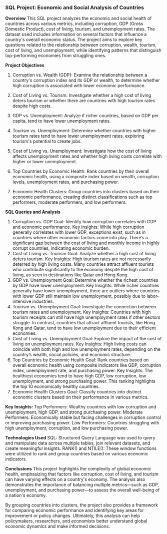 ### SQL Project: Economic and Social Analysis of Countries
**Overview**
This SQL project analyzes the economic and social health of countries across various metrics, including corruption, GDP (Gross Domestic Product), cost of living, tourism, and unemployment rates. The dataset used includes information on several factors that influence a country's overall economic status. The project aims to explore key questions related to the relationship between corruption, wealth, tourism, cost of living, and unemployment, while identifying patterns that distinguish top-performing economies from struggling ones.

**Project Objectives**
1. Corruption vs. Wealth (GDP): Examine the relationship between a country's corruption index and its GDP or wealth, to determine whether high corruption is associated with lower economic performance.

2. Cost of Living vs. Tourism: Investigate whether a high cost of living deters tourism or whether there are countries with high tourism rates despite high costs.

3. GDP vs. Unemployment: Analyze if richer countries, based on GDP per capita, tend to have lower unemployment rates.

4. Tourism vs. Unemployment: Determine whether countries with higher tourism rates tend to have lower unemployment rates, exploring tourism's potential to create jobs.

5. Cost of Living vs. Unemployment: Investigate how the cost of living affects unemployment rates and whether high living costs correlate with higher or lower unemployment.

6. Top Countries by Economic Health: Rank countries by their overall economic health, using a composite index based on wealth, corruption levels, unemployment rates, and purchasing power.

7. Economic Health Clusters: Group countries into clusters based on their economic performance, creating distinct classifications such as top performers, moderate performers, and low performers.

**SQL Queries and Analysis**
1. Corruption vs. GDP
Goal: Identify how corruption correlates with GDP and economic performance.
Key Insights: While high corruption generally correlates with lower GDP, exceptions exist, such as in countries where other economic factors come into play. There’s a significant gap between the cost of living and monthly income in highly corrupt countries, indicating economic burden.
2. Cost of Living vs. Tourism
Goal: Analyze whether a high cost of living deters tourism.
Key Insights: High tourism rates are not necessarily deterred by high living costs. Many countries attract affluent tourists who contribute significantly to the economy despite the high cost of living, as seen in destinations like Qatar and Hong Kong.
3. GDP vs. Unemployment
Goal: Determine whether the richest countries by GDP have lower unemployment.
Key Insights: While richer countries generally have lower unemployment, there are outliers where countries with lower GDP still maintain low unemployment, possibly due to labor-intensive industries.
4. Tourism vs. Unemployment
Goal: Investigate the connection between tourism rates and unemployment.
Key Insights: Countries with high tourism receipts can still have high unemployment rates if other sectors struggle. In contrast, countries that attract affluent tourists, like Hong Kong and Qatar, tend to have low unemployment due to their efficient economies.
5. Cost of Living vs. Unemployment
Goal: Explore the impact of the cost of living on unemployment rates.
Key Insights: High living costs can coincide with both high and low unemployment rates, depending on the country’s wealth, social policies, and economic structure.
6. Top Countries by Economic Health
Goal: Rank countries based on overall economic health using composite indicators like GDP, corruption index, unemployment rate, and purchasing power.
Key Insights: The healthiest economies tend to have high GDP, low corruption, low unemployment, and strong purchasing power. This ranking highlights the top 10 economically healthy countries.
7. Economic Health Clusters
Goal: Classify countries into distinct economic clusters based on their performance in various metrics.

**Key Insights:**
Top Performers: Wealthy countries with low corruption and unemployment, high GDP, and strong purchasing power.
Moderate Performers: Economically stable but facing challenges in corruption control or improving purchasing power.
Low Performers: Countries struggling with high unemployment, corruption, and low purchasing power.

**Technologies Used**
SQL: Structured Query Language was used to query and manipulate data across multiple tables, join relevant datasets, and create meaningful insights.
RANK() and NTILE(): These window functions were utilized to rank and group countries based on various economic indicators.

**Conclusions**
This project highlights the complexity of global economic health, emphasizing that factors like corruption, cost of living, and tourism can have varying effects on a country's economy. The analysis also demonstrates the importance of balancing multiple metrics—such as GDP, unemployment, and purchasing power—to assess the overall well-being of a nation's economy.

By grouping countries into clusters, the project also provides a framework for comparing economic performance and identifying key areas for improvement or policy changes. Ultimately, this analysis can help policymakers, researchers, and economists better understand global economic dynamics and make informed decisions.
